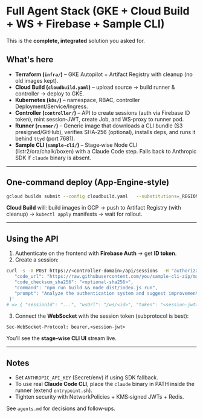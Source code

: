 # Full Agent Stack (GKE + Cloud Build + WS + Firebase + Sample CLI)

This is the **complete, integrated** solution you asked for.

## What's here
- **Terraform (`infra/`)** – GKE Autopilot + Artifact Registry with cleanup (no old images kept).
- **Cloud Build (`cloudbuild.yaml`)** – upload source → build runner & controller → deploy to GKE.
- **Kubernetes (`k8s/`)** – namespace, RBAC, controller Deployment/Service/Ingress.
- **Controller (`controller/`)** – API to create sessions (auth via Firebase ID token), mint session‑JWT, create Job, and WS‑proxy to runner pod.
- **Runner (`runner/`)** – Generic image that downloads a CLI bundle (S3 presigned/GitHub), verifies SHA‑256 (optional), installs deps, and runs it behind `ttyd` (port 7681).
- **Sample CLI (`sample-cli/`)** – Stage‑wise Node CLI (listr2/ora/chalk/boxen) with a Claude Code step. Falls back to Anthropic SDK if `claude` binary is absent.

---

## One‑command deploy (App‑Engine‑style)

```bash
gcloud builds submit --config cloudbuild.yaml   --substitutions=_REGION=us-central1,_REPO=apps,_CLUSTER=cli-runner-gke,_LOCATION=us-central1,_NAMESPACE=ws-cli,_DOMAIN=ws.example.com
```

**Cloud Build** will: build images in GCP → push to Artifact Registry (with cleanup) → `kubectl apply` manifests → wait for rollout.

---

## Using the API

1) Authenticate on the frontend with **Firebase Auth** → get **ID token**.
2) Create a session:
```bash
curl -s -X POST https://<controller-domain>/api/sessions  -H "authorization: Bearer <FIREBASE_ID_TOKEN>"  -H "content-type: application/json"  -d '{
   "code_url": "https://raw.githubusercontent.com/you/sample-cli-zip/main/sample-cli.zip",
   "code_checksum_sha256": "<optional-sha256>",
   "command": "npm run build && node dist/index.js run",
   "prompt": "Analyze the authentication system and suggest improvements"
 }'
# => { "sessionId": "...", "wsUrl": "/ws/<id>", "token": "<session-jwt>" }
```
3) Connect the **WebSocket** with the session token (subprotocol is best):
```
Sec-WebSocket-Protocol: bearer,<session-jwt>
```

You’ll see the **stage‑wise CLI UI** stream live.

---

## Notes
- Set `ANTHROPIC_API_KEY` (Secret/env) if using SDK fallback.
- To use real **Claude Code CLI**, place the `claude` binary in PATH inside the runner (extend `entrypoint.sh`).
- Tighten security with NetworkPolicies + KMS‑signed JWTs + Redis.

See `agents.md` for decisions and follow‑ups.
